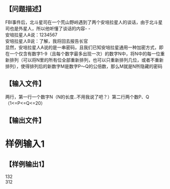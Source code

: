 
<h2>
【问题描述】
</h2>
<p align="left">
FBI事件后，北斗星司在一个荒山野岭遇到了两个安培拉星人的谈话，由于北斗星司也是外星人，所以他听懂了谈话的内容- -<br/>
安培拉星人A说：1234567<br/>
安培拉星人B说：了解，我将回去报告长官 <br/>
显然，安培拉星人A说的是一串密码，且我们已知安培拉星通用一种加密方式，即在一个仅含有数字1-9（且每个数字最多出现一次）的数字N中，将N中的每一位重新排列（可以将N里的所有位全部重新排列，也可以只重新排列几位，或者不重新排列），使得排列后的新数字M是数字P～Q的公倍数，那么M就是N所隐藏的密码
</p>
<h2>
【输入文件】
</h2>
<p align="left">
两行，第一行一个数字N（N的长度..不用我说了吧？）第二行两个数P、Q（1&lt;=P&lt;=Q&lt;=20）
</p>
<h2>
【输出文件】
</h2>

# 样例输入1


<h2>
【样例输出1】
</h2>
<p>
132<br/>
312
</p>
<h2>
 
</h2>
